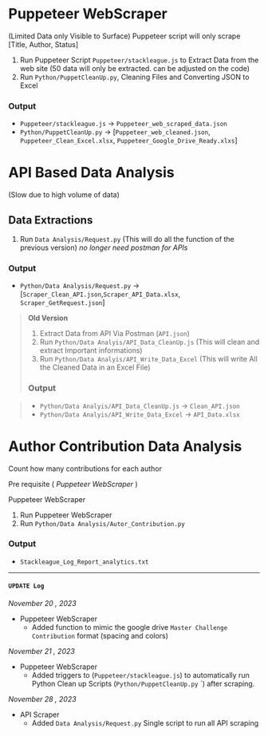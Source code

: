# Puppeteer WebScraper

(Limited Data only Visible to Surface)
Puppeteer script will only scrape [Title, Author, Status]

1. Run Puppeteer Script `Puppeteer/stackleague.js` to Extract Data from the web site (50 data will only be extracted. can be adjusted on the code)
2. Run `Python/PuppetCleanUp.py`, Cleaning Files and Converting JSON to Excel

### Output

- `Puppeteer/stackleague.js` -> `Puppeteer_web_scraped_data.json`
- `Python/PuppetCleanUp.py` -> [`Puppeteer_web_cleaned.json`, `Puppeteer_Clean_Excel.xlsx`, `Puppeteer_Google_Drive_Ready.xlxs`]

# API Based Data Analysis

(Slow due to high volume of data)

## Data Extractions

1. Run `Data Analysis/Request.py` (This will do all the function of the previous version)
   _no longer need postman for APIs_

### Output

- `Python/Data Analysis/Request.py` -> [`Scraper_Clean_API.json`,`Scraper_API_Data.xlsx`, `Scraper_GetRequest.json`]

> **Old Version**
>
> 1. Extract Data from API Via Postman (`API.json`)
> 2. Run `Python/Data Analyis/API_Data_CleanUp.js` (This will clean and extract Important informations)
> 3. Run `Python/Data Analyis/API_Write_Data_Excel` (This will write All the Cleaned Data in an Excel File)
>
> ### Output

> - `Python/Data Analyis/API_Data_CleanUp.js` -> `Clean_API.json`
> - `Python/Data Analyis/API_Write_Data_Excel` -> `API_Data.xlsx`

# Author Contribution Data Analysis

Count how many contributions for each author

Pre requisite ( _Puppeteer WebScraper_ )

Puppeteer WebScraper

1. Run Puppeteer WebScraper
2. Run `Python/Data Analysis/Autor_Contribution.py`

### Output

- `Stackleague_Log_Report_analytics.txt`

---

#### `UPDATE Log`

_November 20 , 2023_

- Puppeteer WebScraper
  - Added function to mimic the google drive `Master Challenge Contribution` format (spacing and colors)

_November 21 , 2023_

- Puppeteer WebScraper
  - Added triggers to (`Puppeteer/stackleague.js`) to automatically run Python Clean up Scripts (`Python/PuppetCleanUp.py` `) after scraping.

_November 28 , 2023_

- API Scraper
  - Added `Data Analysis/Request.py` Single script to run all API scraping
